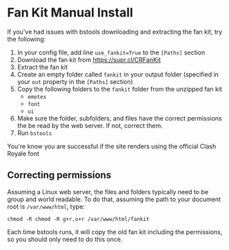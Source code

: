 # Fan Kit Manual Install

If you've had issues with bstools downloading and extracting the fan kit, try
the following:

1. In your config file, add line `use_fankit=True` to the `[Paths]` section
2. Download the fan kit from <https://supr.cl/CRFanKit>
3. Extract the fan kit
4. Create an empty folder called `fankit` in your output folder (specified in
   your `out` property in the `[Paths]` section)
5. Copy the following folders to the `fankit` folder from the unzipped fan kit
	- `emotes`
	- `font`
	- `ui`
6. Make sure the folder, subfolders, and files have the correct permissions the be
   read by the web server. If not, correct them.
7. Run `bstools`

You're know you are successful if the site renders using the official Clash
Royale font

## Correcting permissions

Assuming a Linux web server, the files and folders typically need to be group
and world readable. To do that, assuming the path to your document root is
`/var/www/html`, type:

```
chmod -R chmod -R g+r,o+r /var/www/html/fankit
```

Each time bstools runs, it will copy the old fan kit including the permissions,
so you should only need to do this once.